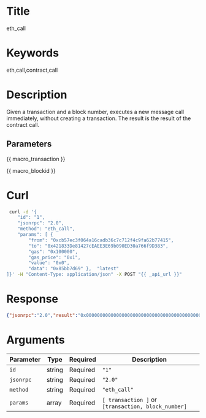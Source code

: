 # Title

eth_call

# Keywords

eth,call,contract,call

# Description

Given a transaction and a block number, executes a new message call immediately, without creating a transaction. The result is the result of the contract call.

## Parameters

{{ macro_transaction }}

{{ macro_blockid }}

# Curl

```sh
 curl -d '{
    "id": "1",
    "jsonrpc": "2.0",
    "method": "eth_call",
    "params": [ {
        "from": "0xcb57ec3f064a16cadb36c7c712f4c9fa62b77415",
        "to": "0x421833De81427cEAEE3E69b090ED30a766f9D383",
        "gas": "0x100000",
        "gas_price": "0x1",
        "value": "0x0",
        "data": "0x85bb7d69" },  "latest"
]}' -H "Content-Type: application/json" -X POST "{{ _api_url }}"
```

# Response

```json
{"jsonrpc":"2.0","result":"0x000000000000000000000000000000000000000000000000000000000000002a","id":"1"}
```

# Arguments

| Parameter | Type   | Required | Description                                        |
|-----------|--------|----------|----------------------------------------------------|
| `id`      | string | Required | `"1"`                                              |
| `jsonrpc` | string | Required | `"2.0"`                                            |
| `method`  | string | Required | `"eth_call"`                                       |
| `params`  | array  | Required | `[ transaction ]` or `[transaction, block_number]` |
